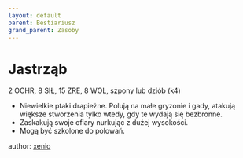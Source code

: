 ```yaml
---
layout: default
parent: Bestiariusz
grand_parent: Zasoby
---
```



# Jastrząb

2 OCHR, 8 SIŁ, 15 ZRE, 8 WOL, szpony lub dziób (k4)

- Niewielkie ptaki drapieżne. Polują na małe gryzonie i gady, atakują większe stworzenia tylko wtedy, gdy te wydają się bezbronne.
- Zaskakują swoje ofiary nurkując z dużej wysokości.
- Mogą być szkolone do polowań.

author: [xenio](https://xenioinabottle.blogspot.com)
